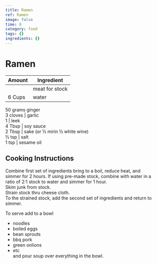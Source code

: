 ```yaml
---
title: Ramen
ref: Ramen
image: false
time: 0
category: food
tags: {}
ingredients: {}
---
```

# Ramen  
  
|Amount|Ingredient|  
|----|----|  
|| meat for stock  
6 Cups | water  
50 grams ginger  
3 cloves | garlic  
1 | leek  
4 Tbsp | soy sauce  
2 Tbsp | sake (or ½ mirin ½ white wine)  
½ tsp | salt  
1 tsp | sesame oil  
  
## Cooking Instructions  
Combine first set of ingredients bring to a boil, reduce heat, and  
simmer for 2 hours. If using pre-made stock, combine with water in a  
ratio of 2:1 stock to water and simmer for 1 hour.  
Skim junk from stock.  
Strain stock thru cheese cloth.  
To the strained stock, add the second set of ingredients and return to  
simmer.  
  
To serve add to a bowl  
-   noodles  
-   boiled eggs  
-   bean sprouts  
-   bbq pork  
-   green onlions  
-   etc  
and pour soup over everything in the bowl.  
  